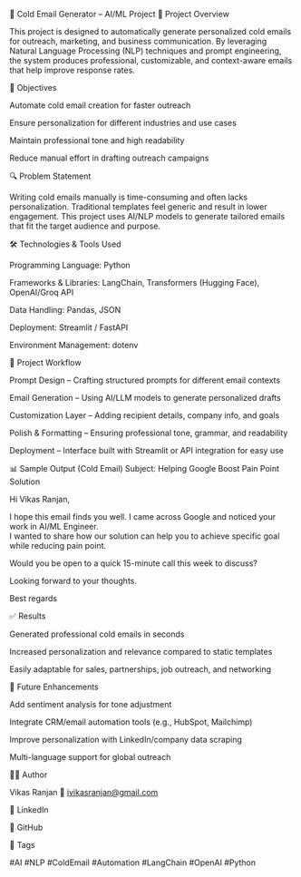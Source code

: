 📧 Cold Email Generator – AI/ML Project
📌 Project Overview

This project is designed to automatically generate personalized cold emails for outreach, marketing, and business communication. By leveraging Natural Language Processing (NLP) techniques and prompt engineering, the system produces professional, customizable, and context-aware emails that help improve response rates.

🎯 Objectives

Automate cold email creation for faster outreach

Ensure personalization for different industries and use cases

Maintain professional tone and high readability

Reduce manual effort in drafting outreach campaigns

🔍 Problem Statement

Writing cold emails manually is time-consuming and often lacks personalization. Traditional templates feel generic and result in lower engagement. This project uses AI/NLP models to generate tailored emails that fit the target audience and purpose.

🛠️ Technologies & Tools Used

Programming Language: Python

Frameworks & Libraries: LangChain, Transformers (Hugging Face), OpenAI/Groq API

Data Handling: Pandas, JSON

Deployment: Streamlit / FastAPI

Environment Management: dotenv

🧠 Project Workflow

Prompt Design – Crafting structured prompts for different email contexts

Email Generation – Using AI/LLM models to generate personalized drafts

Customization Layer – Adding recipient details, company info, and goals

Polish & Formatting – Ensuring professional tone, grammar, and readability

Deployment – Interface built with Streamlit or API integration for easy use

📊 Sample Output (Cold Email)
Subject: Helping Google Boost Pain Point Solution  

Hi Vikas Ranjan,  

I hope this email finds you well. I came across Google and noticed your work in AI/ML Engineer.  
I wanted to share how our solution can help you to achieve specific goal while reducing pain point.  

Would you be open to a quick 15-minute call this week to discuss?  

Looking forward to your thoughts.  

Best regards   

✅ Results

Generated professional cold emails in seconds

Increased personalization and relevance compared to static templates

Easily adaptable for sales, partnerships, job outreach, and networking

🚀 Future Enhancements

Add sentiment analysis for tone adjustment

Integrate CRM/email automation tools (e.g., HubSpot, Mailchimp)

Improve personalization with LinkedIn/company data scraping

Multi-language support for global outreach

👨‍💻 Author

Vikas Ranjan
📧 ivikasranjan@gmail.com

🔗 LinkedIn

🔗 GitHub

📌 Tags

#AI #NLP #ColdEmail #Automation #LangChain #OpenAI #Python
